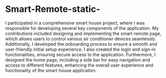 # Smart-Remote-static-


I participated in a comprehensive smart house project, where I was responsible for developing several key components of the application. My contributions included designing and implementing the smart remote page, which allows users to control various air conditioner devices seamlessly. Additionally, I developed the onboarding process to ensure a smooth and user-friendly initial setup experience. I also created the login and sign-in functionalities, ensuring secure access to the application. Furthermore, I designed the home page, including a side bar for easy navigation and access to different features, enhancing the overall user experience and functionality of the smart house application.